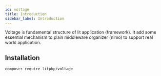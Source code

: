 ```yaml
---
id: voltage
title: Introduction
sidebar_label: Introduction
---
```


Voltage is fundamental structure of lit application (framework). It add some essential mechanism to plain middleware organizer (nimo) to support real world application.

## Installation

```sh
composer require litphp/voltage
```

